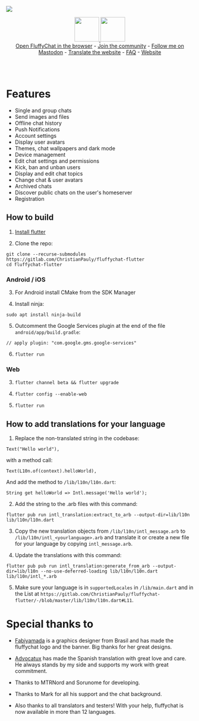 ![](https://i.imgur.com/wi7RlVt.png)

<p align="center">
<a target="new" href="https://play.google.com/store/apps/details?id=chat.fluffy.fluffychat">
  <img height="66px" src="https://christianpauly.gitlab.io/fluffychat-website/assets/images/google-play-badge.png" />
  </a>
  <a target="new" href="https://christianpauly.gitlab.io/fluffychat-website/en/fdroid.html">
  <img height="66px" src="https://christianpauly.gitlab.io/fluffychat-website/assets/images/fdroid_button.png " />
  </a>
  <br>
  <a href="https://christianpauly.gitlab.io/fluffychat-flutter" target="new">Open FluffyChat in the browser</a> - <a href="https://matrix.to/#/#fluffychat:matrix.org" target="new">Join the community</a> - <a href="https://metalhead.club/@krille" target="new">Follow me on Mastodon</a> - <a href="https://gitlab.com/ChristianPauly/fluffychat-website" target="new">Translate the website</a> - <a href="https://christianpauly.gitlab.io/fluffychat-website/faq.html" target="new">FAQ</a> - <a href="https://christianpauly.gitlab.io/fluffychat-website/" target="new">Website</a>
 </p>
<br>
<br>

# Features
 * Single and group chats
 * Send images and files
 * Offline chat history
 * Push Notifications
 * Account settings
 * Display user avatars
 * Themes, chat wallpapers and dark mode
 * Device management
 * Edit chat settings and permissions
 * Kick, ban and unban users
 * Display and edit chat topics
 * Change chat & user avatars
 * Archived chats
 * Discover public chats on the user's homeserver
 * Registration

## How to build

1. [Install flutter](https://flutter.dev)

2. Clone the repo:
```
git clone --recurse-submodules https://gitlab.com/ChristianPauly/fluffychat-flutter
cd fluffychat-flutter
```

### Android / iOS

3. For Android install CMake from the SDK Manager

4. Install ninja:
```
sudo apt install ninja-build
```

5. Outcomment the Google Services plugin at the end of the file `android/app/build.gradle`:
```
// apply plugin: "com.google.gms.google-services"
```

6. `flutter run`

### Web

3. `flutter channel beta && flutter upgrade`

4. `flutter config --enable-web`

5. `flutter run`

## How to add translations for your language

1. Replace the non-translated string in the codebase:
```
Text("Hello world"),
```
with a method call:
```
Text(L10n.of(context).helloWorld),
```
And add the method to `/lib/l10n/l10n.dart`:
```
String get helloWorld => Intl.message('Hello world');
```

2. Add the string to the .arb files with this command:
```
flutter pub run intl_translation:extract_to_arb --output-dir=lib/l10n lib/l10n/l10n.dart
```

3. Copy the new translation objects from `/lib/l10n/intl_message.arb` to `/lib/l10n/intl_<yourlanguage>.arb` and translate it or create a new file for your language by copying `intl_message.arb`.

4. Update the translations with this command:
```
flutter pub pub run intl_translation:generate_from_arb --output-dir=lib/l10n --no-use-deferred-loading lib/l10n/l10n.dart lib/l10n/intl_*.arb
```

5. Make sure your language is in `supportedLocales` in `/lib/main.dart` and in the List at `https://gitlab.com/ChristianPauly/fluffychat-flutter/-/blob/master/lib/l10n/l10n.dart#L11`.


# Special thanks to

* <a href="https://github.com/fabiyamada">Fabiyamada</a> is a graphics designer from Brasil and has made the fluffychat logo and the banner. Big thanks for her great designs.

* <a href="https://github.com/advocatux">Advocatux</a> has made the Spanish translation with great love and care. He always stands by my side and supports my work with great commitment.

* Thanks to MTRNord and Sorunome for developing.

* Thanks to Mark for all his support and the chat background.

* Also thanks to all translators and testers! With your help, fluffychat is now available in more than 12 languages.
